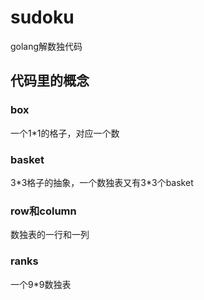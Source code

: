 # sudoku
golang解数独代码
## 代码里的概念
### box 
一个1*1的格子，对应一个数
### basket
3\*3格子的抽象，一个数独表又有3*3个basket

### row和column
数独表的一行和一列

### ranks
一个9*9数独表
